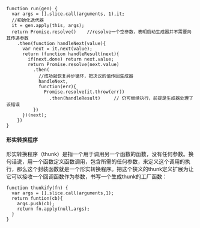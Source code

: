 ```
function run(gen) {
  var args = [].slice.call(arguments, 1),it;
  //初始化迭代器
  it = gen.apply(this, args);
  return Promise.resolve()    //resolve一个空参数，表明启动生成器并不需要向其传递参数
    .then(function handleNext(value){
      var next = it.next(value);
      return (function handleResult(next){
        if(next.done) return next.value;
        return Promise.resolve(next.value)
          .then(
            //成功就恢复异步循环，把决议的值传回生成器
            handleNext, 
            function(err){
              Promise.resolve(it.throw(err))
                .then(handleResult)     // 仍可继续执行，前提是生成器处理了该错误
          })
      })(next);
    })
}
```
#### 形实转换程序
形实转换程序（thunk）是指一个用于调用另一个函数的函数，没有任何参数。换句话说，用一个函数定义函数调用，包含所需的任何参数，来定义这个调用的执行，那么这个封装函数就是一个形实转换程序。把这个狭义的thunk定义扩展为让它可以接收一个回调函数作为参数，书写一个生成thunk的工厂函数：
```
function thunkify(fn) {
  var args = [].slice.call(arguments,1);
  return funtion(cb){
    args.push(cb);
    return fn.apply(null,args);
  }
}
```
